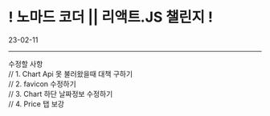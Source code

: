 <h1>
! 노마드 코더 || 리액트.JS 챌린지 !
</h1>

23-02-11

<hr>
수정할 사항
<br>
// 1. Chart Api 못 불러왔을때 대책 구하기
<br>
// 2. favicon 수정하기
<br>
// 3. Chart 하단 날짜정보 수정하기
<br>
// 4. Price 탭 보강

